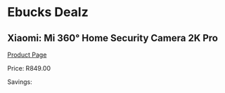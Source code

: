 
# Ebucks Dealz
## Xiaomi: Mi 360° Home Security Camera 2K Pro
[Product Page](https://www.ebucks.com/web/shop/productSelected.do?prodId=1211831868&catId=844502363)

Price: R849.00

Savings: 


	